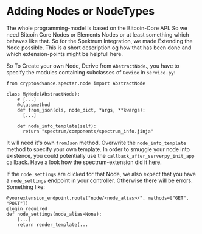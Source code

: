 # Adding Nodes or NodeTypes

The whole programming-model is based on the Bitcoin-Core API. So we need Bitcoin Core Nodes or Elements Nodes or at least something which behaves like that. So for the Spektrum Integration, we made Extending the Node possible. This is a short description og how that has been done and which extension-points might be helpfull here.

So To Create your own Node, Derive from `AbstractNode`., you have to specify the modules containing subclasses of `Device` in `service.py`:

```
from cryptoadvance.specter.node import AbstractNode

class MyNode(AbstractNode):
    # [...]
    @classmethod
    def from_json(cls, node_dict, *args, **kwargs):
      [...]

    def node_info_template(self):
      return "spectrum/components/spectrum_info.jinja"
```

It will need it's own `fromJson` method. Overwrite the `node_info_template` method to specify your own template. In order to smuggle your node into existence, you could potentially use the `callback_after_serverpy_init_app` callback. Have a look how the spectrum-extension did it [here](https://github.com/cryptoadvance/spectrum/pull/9/files#diff-82be7977bfa33bdbb0a448c7a03b43de90c4749565bef6737d6d516956ff0823R51-R62).

If the `node_settings` are clicked for that Node, we also expect that you have a `node_settings` endpoint in your controller. Otherwise there will be errors. Something like:

```
@yourextension_endpoint.route("node/<node_alias>/", methods=["GET", "POST"])
@login_required
def node_settings(node_alias=None):
    [...]
    return render_template(...
 ```
